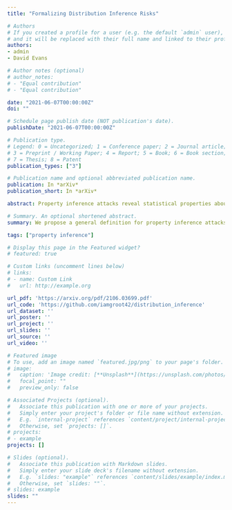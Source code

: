 ```yaml
---
title: "Formalizing Distribution Inference Risks"

# Authors
# If you created a profile for a user (e.g. the default `admin` user), write the username (folder name) here 
# and it will be replaced with their full name and linked to their profile.
authors:
- admin
- David Evans

# Author notes (optional)
# author_notes:
# - "Equal contribution"
# - "Equal contribution"

date: "2021-06-07T00:00:00Z"
doi: ""

# Schedule page publish date (NOT publication's date).
publishDate: "2021-06-07T00:00:00Z"

# Publication type.
# Legend: 0 = Uncategorized; 1 = Conference paper; 2 = Journal article;
# 3 = Preprint / Working Paper; 4 = Report; 5 = Book; 6 = Book section;
# 7 = Thesis; 8 = Patent
publication_types: ["3"]

# Publication name and optional abbreviated publication name.
publication: In *arXiv*
publication_short: In *arXiv*

abstract: Property inference attacks reveal statistical properties about a training set but are difficult to distinguish from the primary purposes of statistical machine learning, which is to produce models that capture statistical properties about a distribution. Motivated by Yeom et al.’s membership inference framework, we propose a formal and generic definition of property inference attacks. The proposed notion describes attacks that can distinguish between possible training distributions, extending beyond previous property inference attacks that infer the ratio of a particular type of data in the training data set. In this paper, we show how our definition captures previous property inference attacks as well as a new attack that reveals the average degree of nodes of a training graph and report on experiments giving insight into the potential risks of property inference attacks.

# Summary. An optional shortened abstract.
summary: We propose a general definition for property inference attacks that supports arbitrary properties. Experiments reveal how similar distributions can have starkly different attack success rates, and simple attacks can yield non-trivial accuracy.

tags: ["property inference"]

# Display this page in the Featured widget?
# featured: true

# Custom links (uncomment lines below)
# links:
# - name: Custom Link
#   url: http://example.org

url_pdf: 'https://arxiv.org/pdf/2106.03699.pdf'
url_code: 'https://github.com/iamgroot42/distribution_inference'
url_dataset: ''
url_poster: ''
url_project: ''
url_slides: ''
url_source: ''
url_video: ''

# Featured image
# To use, add an image named `featured.jpg/png` to your page's folder. 
# image:
#   caption: 'Image credit: [**Unsplash**](https://unsplash.com/photos/pLCdAaMFLTE)'
#   focal_point: ""
#   preview_only: false

# Associated Projects (optional).
#   Associate this publication with one or more of your projects.
#   Simply enter your project's folder or file name without extension.
#   E.g. `internal-project` references `content/project/internal-project/index.md`.
#   Otherwise, set `projects: []`.
# projects:
# - example
projects: []

# Slides (optional).
#   Associate this publication with Markdown slides.
#   Simply enter your slide deck's filename without extension.
#   E.g. `slides: "example"` references `content/slides/example/index.md`.
#   Otherwise, set `slides: ""`.
# slides: example
slides: ""
---
```


<!-- {{% callout note %}}
Click the *Cite* button above to demo the feature to enable visitors to import publication metadata into their reference management software.
{{% /callout %}}

{{% callout note %}}
Create your slides in Markdown - click the *Slides* button to check out the example.
{{% /callout %}}

Supplementary notes can be added here, including [code, math, and images](https://wowchemy.com/docs/writing-markdown-latex/). -->
